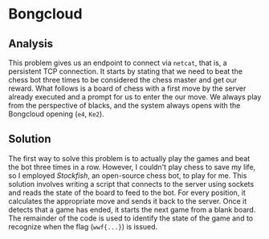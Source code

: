 # Bongcloud

## Analysis

This problem gives us an endpoint to connect via `netcat`, that is, a persistent TCP connection. It starts by stating that we need to beat the chess bot three times to be considered the chess master and get our reward. What follows is a board of chess with a first move by the server already executed and a prompt for us to enter the our move. We always play from the perspective of blacks, and the system always opens with the Bongcloud opening (`e4`, `Ke2`).

## Solution

The first way to solve this problem is to actually play the games and beat the bot three times in a row. However, I couldn't play chess to save my life, so I employed _Stockfish_, an open-source chess bot, to play for me. This solution involves writing a script that connects to the server using sockets and reads the state of the board to feed to the bot. For every position, it calculates the appropriate move and sends it back to the server. Once it detects that a game has ended, it starts the next game from a blank board. The remainder of the code is used to identify the state of the game and to recognize when the flag (`wwf{...}`) is issued.